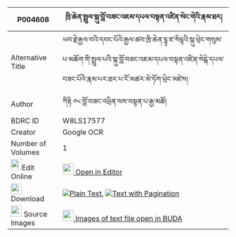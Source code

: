 |P004608|ཁྲི་ཆེན་སྤྲུལ་སྐུ་བློ་བཟང་འཇམ་དཔལ་བསྟན་འཛིན་སེང་གེའི་རྣམ་ཐར། 
| --- | --- 
|Alternative Title |ཡབ་རྗེ་རྒྱལ་བའི་དབང་པོའི་རྒྱལ་ཚབ་ཁྲི་ཆེན་དྷྭ་ཛ་སིདྷའི་སྐུ་ཕྲེང་གསུམ་པ་མཆོག་གི་སྤྲུལ་པའི་སྐུ་བློ་བཟང་འཇམ་དཔལ་བསྟན་འཛིན་སེངྒེ་དཔལ་བཟང་པོའི་རྣམ་པར་ཐར་པ་ངོ་མཚར་མེ་ཏོག་ཕྲེང་མཛེས།
|Author| ཀིརྟི ༠༨་བློ་བཟང་འཕྲིན་ལས་བསྟན་པ་རྒྱ་མཚོ།
|BDRC ID | W8LS17577
|Creator | Google OCR
|Number of Volumes| 1
|<img width="25" src="https://img.icons8.com/color/25/000000/edit-property.png">Edit Online| [<img width="25" src="https://avatars.githubusercontent.com/u/45091458?s=200&v=4"> Open in Editor](http://editor.openpecha.org/P004608)
|<img width="25" src="https://img.icons8.com/fluent/48/000000/download-2.png"/>  Download | [![](https://img.icons8.com/color/20/000000/txt.png)Plain Text](https://github.com/Openpecha/P004608/releases/download/v1/trichen_tulku_lozang_jampal_te_plain_P004608.zip), [![](https://img.icons8.com/color/20/000000/txt.png)Text with Pagination](https://github.com/Openpecha/P004608/releases/download/v1/trichen_tulku_lozang_jampal_te_pages_P004608.zip)
|<img width="25" src="https://img.icons8.com/plasticine/100/000000/pictures-folder.png"/>  Source Images | [<img width="25" src="https://library.bdrc.io/icons/BUDA-small.svg"> Images of text file open in BUDA](https://library.bdrc.io/show/bdr:W8LS17577)